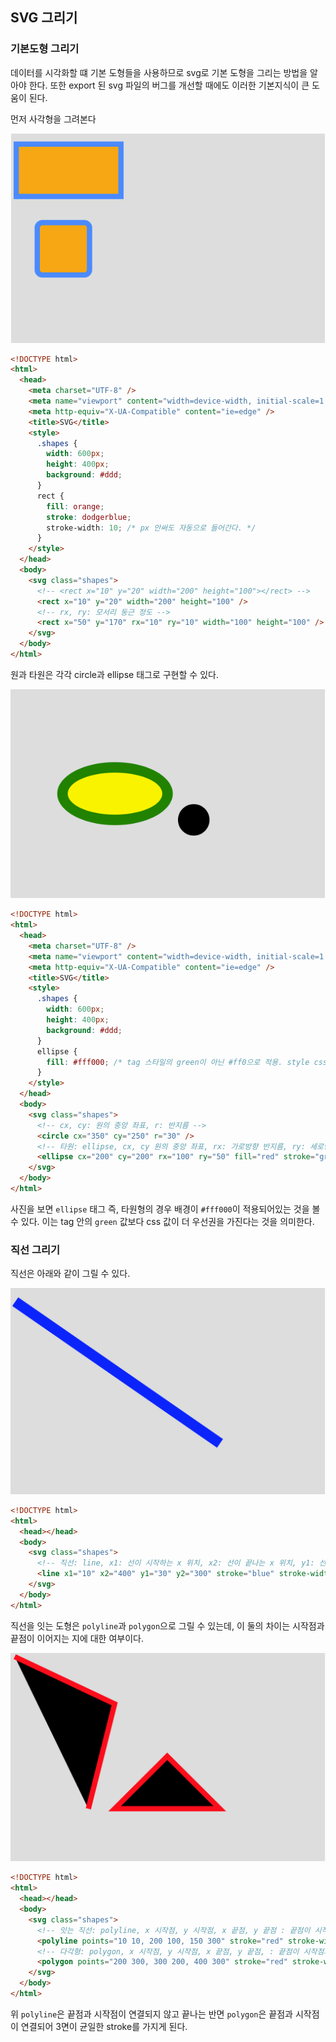 ﻿## SVG 그리기

### 기본도형 그리기

데이터를 시각화할 떄 기본 도형들을 사용하므로 svg로 기본 도형을 그리는 방법을 알아야 한다. 또한 export 된 svg 파일의 버그를 개선할 때에도 이러한 기본지식이 큰 도움이 된다.

먼저 사각형을 그려본다

![](../../img/220113-1.png)

```html
<!DOCTYPE html>
<html>
  <head>
    <meta charset="UTF-8" />
    <meta name="viewport" content="width=device-width, initial-scale=1.0" />
    <meta http-equiv="X-UA-Compatible" content="ie=edge" />
    <title>SVG</title>
    <style>
      .shapes {
        width: 600px;
        height: 400px;
        background: #ddd;
      }
      rect {
        fill: orange;
        stroke: dodgerblue;
        stroke-width: 10; /* px 안써도 자동으로 들어간다. */
      }
    </style>
  </head>
  <body>
    <svg class="shapes">
      <!-- <rect x="10" y="20" width="200" height="100"></rect> -->
      <rect x="10" y="20" width="200" height="100" />
      <!-- rx, ry: 모서리 둥근 정도 -->
      <rect x="50" y="170" rx="10" ry="10" width="100" height="100" />
    </svg>
  </body>
</html>
```

원과 타원은 각각 circle과 ellipse 태그로 구현할 수 있다.

![](../../img/220113-2.png)

```html
<!DOCTYPE html>
<html>
  <head>
    <meta charset="UTF-8" />
    <meta name="viewport" content="width=device-width, initial-scale=1.0" />
    <meta http-equiv="X-UA-Compatible" content="ie=edge" />
    <title>SVG</title>
    <style>
      .shapes {
        width: 600px;
        height: 400px;
        background: #ddd;
      }
      ellipse {
        fill: #fff000; /* tag 스타일의 green이 아닌 #ff0으로 적용. style css에 우선권이 있다. */
      }
    </style>
  </head>
  <body>
    <svg class="shapes">
      <!-- cx, cy: 원의 중앙 좌표, r: 반지름 -->
      <circle cx="350" cy="250" r="30" />
      <!-- 타원: ellipse, cx, cy 원의 중앙 좌표, rx: 가로방향 반지름, ry: 세로방향 반지름 -->
      <ellipse cx="200" cy="200" rx="100" ry="50" fill="red" stroke="green" stroke-width="20" />
    </svg>
  </body>
</html>
```

사진을 보면 `ellipse` 태그 즉, 타원형의 경우 배경이 `#fff000`이 적용되어있는 것을 볼 수 있다. 이는 tag 안의 `green` 값보다 css 값이 더 우선권을 가진다는 것을 의미한다.

### 직선 그리기

직선은 아래와 같이 그릴 수 있다.

![](../../img/220113-3.png)

```html
<!DOCTYPE html>
<html>
  <head></head>
  <body>
    <svg class="shapes">
      <!-- 직선: line, x1: 선이 시작하는 x 위치, x2: 선이 끝나는 x 위치, y1: 선이 시작하는 y 위치, y2: 선이 끝나는 y 위치, -->
      <line x1="10" x2="400" y1="30" y2="300" stroke="blue" stroke-width="20" />
    </svg>
  </body>
</html>
```

직선을 잇는 도형은 `polyline`과 `polygon`으로 그릴 수 있는데, 이 둘의 차이는 시작점과 끝점이 이어지는 지에 대한 여부이다.

![](../../img/220113-4.png)

```html
<!DOCTYPE html>
<html>
  <head></head>
  <body>
    <svg class="shapes">
      <!-- 잇는 직선: polyline, x 시작점, y 시작점, x 끝점, y 끝점 : 끝점이 시작점과 연결되지 않고 멈춰진다. -->
      <polyline points="10 10, 200 100, 150 300" stroke="red" stroke-width="10" />
      <!-- 다각형: polygon, x 시작점, y 시작점, x 끝점, y 끝점, : 끝점이 시작점과 연결된다.  -->
      <polygon points="200 300, 300 200, 400 300" stroke="red" stroke-width="10" />
    </svg>
  </body>
</html>
```

위 `polyline`은 끝점과 시작점이 연결되지 않고 끝나는 반면 `polygon`은 끝점과 시작점이 연결되어 3면이 균일한 stroke를 가지게 된다.
